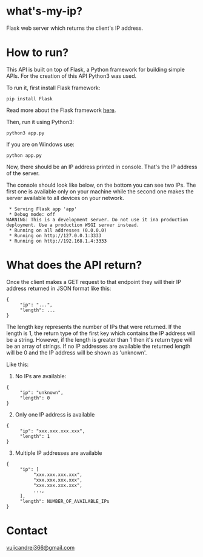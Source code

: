 # what's-my-ip?

Flask web server which returns the client's IP address.

# How to run?

This API is built on top of Flask, a Python framework for building simple APIs. For the creation of this API Python3 was used.

To run it, first install Flask framework:

```
pip install Flask
```

Read more about the Flask framework <a href="https://pypi.org/project/Flask/">here</a>.

Then, run it using Python3:

```
python3 app.py
```

If you are on Windows use:

```
python app.py
```

Now, there should be an IP address printed in console. That's the IP address of the server.

The console should look like below, on the bottom you can see two IPs. The first one is available only on your machine while the second one makes the server available to all devices on your network.

```
 * Serving Flask app 'app'
 * Debug mode: off
WARNING: This is a development server. Do not use it ina production deployment. Use a production WSGI server instead.
 * Running on all addresses (0.0.0.0)
 * Running on http://127.0.0.1:3333
 * Running on http://192.168.1.4:3333

```

# What does the API return?

Once the client makes a GET request to that endpoint they will their IP address returned in JSON format like this:

```
{
     "ip": "...",
     "length": ...
}
```

The length key represents the number of IPs that were returned. If the length is 1, the return type of the first key which contains the IP address will be a string. However, if the length is greater than 1 then it's return type will be an array of strings. If no IP addresses are available the returned length will be 0 and the IP address will be shown as 'unknown'.

Like this:

1. No IPs are available:

```
{
     "ip": "unknown",
     "length": 0
}
```

2. Only one IP address is available

```
{
     "ip": "xxx.xxx.xxx.xxx",
     "length": 1
}
```

3. Multiple IP addresses are available

```
{
     "ip": [
          "xxx.xxx.xxx.xxx",
          "xxx.xxx.xxx.xxx",
          "xxx.xxx.xxx.xxx",
          ...,
     ],
     "length": NUMBER_OF_AVAILABLE_IPs
}
```

# Contact

<a href="mailto:vujicandrej366@gmail.com">vujicandrej366@gmail.com</a>
